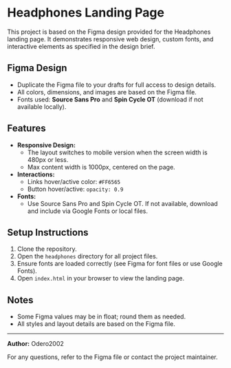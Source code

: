 # Headphones Landing Page

This project is based on the Figma design provided for the Headphones landing page. It demonstrates responsive web design, custom fonts, and interactive elements as specified in the design brief.

## Figma Design
- Duplicate the Figma file to your drafts for full access to design details.
- All colors, dimensions, and images are based on the Figma file.
- Fonts used: **Source Sans Pro** and **Spin Cycle OT** (download if not available locally).

## Features
- **Responsive Design:**
  - The layout switches to mobile version when the screen width is 480px or less.
  - Max content width is 1000px, centered on the page.
- **Interactions:**
  - Links hover/active color: `#FF6565`
  - Button hover/active: `opacity: 0.9`
- **Fonts:**
  - Use Source Sans Pro and Spin Cycle OT. If not available, download and include via Google Fonts or local files.

## Setup Instructions
1. Clone the repository.
2. Open the `headphones` directory for all project files.
3. Ensure fonts are loaded correctly (see Figma for font files or use Google Fonts).
4. Open `index.html` in your browser to view the landing page.

## Notes
- Some Figma values may be in float; round them as needed.
- All styles and layout details are based on the Figma file.

---

**Author:** Odero2002

For any questions, refer to the Figma file or contact the project maintainer.
